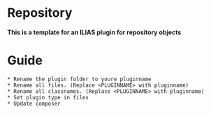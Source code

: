 # Repository
**This is a template for an ILIAS plugin for repository objects**

# Guide
```
* Rename the plugin folder to youre pluginname
* Rename all files. (Replace <PLUGINNAME> with pluginname)
* Rename all classnames. (Replace <PLUGINNAME> with pluginname)
* Set plugin type in files
* Update composer
```